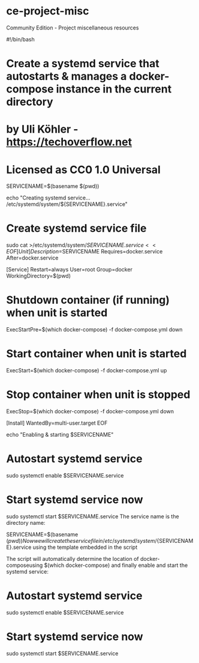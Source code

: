 # ce-project-misc
Community Edition - Project miscellaneous resources

#!/bin/bash
# Create a systemd service that autostarts & manages a docker-compose instance in the current directory
# by Uli Köhler - https://techoverflow.net
# Licensed as CC0 1.0 Universal
SERVICENAME=$(basename $(pwd))

echo "Creating systemd service... /etc/systemd/system/${SERVICENAME}.service"
# Create systemd service file
sudo cat >/etc/systemd/system/$SERVICENAME.service <<EOF
[Unit]
Description=$SERVICENAME
Requires=docker.service
After=docker.service

[Service]
Restart=always
User=root
Group=docker
WorkingDirectory=$(pwd)
# Shutdown container (if running) when unit is started
ExecStartPre=$(which docker-compose) -f docker-compose.yml down
# Start container when unit is started
ExecStart=$(which docker-compose) -f docker-compose.yml up
# Stop container when unit is stopped
ExecStop=$(which docker-compose) -f docker-compose.yml down

[Install]
WantedBy=multi-user.target
EOF

echo "Enabling & starting $SERVICENAME"
# Autostart systemd service
sudo systemctl enable $SERVICENAME.service
# Start systemd service now
sudo systemctl start $SERVICENAME.service
The service name is the directory name:

SERVICENAME=$(basename $(pwd))
Now we will create the service file in /etc/systemd/system/${SERVICENAME}.service using the template embedded in the script

The script will automatically determine the location of docker-composeusing $(which docker-compose) and finally enable and start the systemd service:

# Autostart systemd service
sudo systemctl enable $SERVICENAME.service
# Start systemd service now
sudo systemctl start $SERVICENAME.service
 
